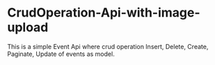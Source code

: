 # CrudOperation-Api-with-image-upload
This is a simple Event Api where crud operation Insert, Delete, Create, Paginate, Update of events  as model.
